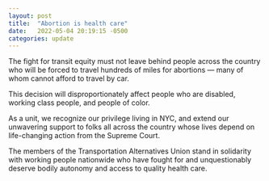 ```yaml
---
layout: post
title:  "Abortion is health care"
date:   2022-05-04 20:19:15 -0500
categories: update
---
```


The fight for transit equity must not leave behind people across the country who will be forced to travel hundreds of miles for abortions — many of whom cannot afford to travel by car.

This decision will disproportionately affect people who are disabled, working class people, and people of color.

As a unit, we recognize our privilege living in NYC, and extend our unwavering support to folks all across the country whose lives depend on life-changing action from the Supreme Court.

The members of the Transportation Alternatives Union stand in solidarity with working people nationwide who have fought for and unquestionably deserve bodily autonomy and access to quality health care.